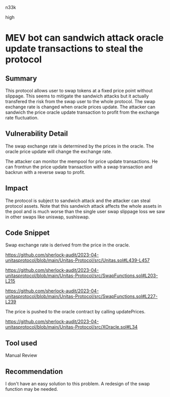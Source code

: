 n33k

high

# MEV bot can sandwich attack oracle update transactions to steal the protocol

## Summary

This protocol allows user to swap tokens at a fixed price point without slippage. This seems to mitigate the sandwich attacks but it actually transfered the risk from the swap user to the whole protocol. The swap exchange rate is changed when oracle prices update. The attacker can sandwich the price oracle update transaction to profit from the exchange rate fluctuation.

## Vulnerability Detail

The swap exchange rate is determined by the prices in the oracle. The oracle price update will change the exchange rate.

The attacker can monitor the mempool for price update transactions. He can frontrun the price update transaction with a swap transaction and backrun with a reverse swap to profit.

## Impact

The protocol is subject to sandwich attack and the attacker can steal protocol assets. Note that this sandwich attack affects the whole assets in the pool and is much worse than the single user swap slippage loss we saw in other swaps like uniswap, sushiswap.

## Code Snippet

Swap exchange rate is derived from the price in the oracle.

https://github.com/sherlock-audit/2023-04-unitasprotocol/blob/main/Unitas-Protocol/src/Unitas.sol#L439-L457

https://github.com/sherlock-audit/2023-04-unitasprotocol/blob/main/Unitas-Protocol/src/SwapFunctions.sol#L203-L215

https://github.com/sherlock-audit/2023-04-unitasprotocol/blob/main/Unitas-Protocol/src/SwapFunctions.sol#L227-L239

The price is pushed to the oracle contract by calling updatePrices.

https://github.com/sherlock-audit/2023-04-unitasprotocol/blob/main/Unitas-Protocol/src/XOracle.sol#L34

## Tool used

Manual Review

## Recommendation

I don't have an easy solution to this problem. A redesign of the swap function may be needed.